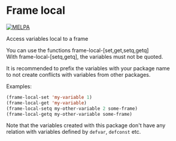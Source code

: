 # Frame local
[![MELPA](http://melpa.org/packages/frame-local-badge.svg)](http://melpa.org/#/frame-local)

Access variables local to a frame  

You can use the functions frame-local-[set,get,setq,getq]  
With frame-local-[setq,getq], the variables must not be quoted.  

It is recommended to prefix the variables with your package name  
to not create conflicts with variables from other packages.  

Examples:
```el
(frame-local-set 'my-variable 1)
(frame-local-get 'my-variable)
(frame-local-setq my-other-variable 2 some-frame)
(frame-local-getq my-other-variable some-frame)
```

Note that the variables created with this package don't have any  
relation with variables defined by `defvar`, `defconst` etc.  

